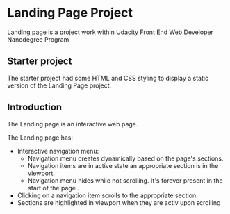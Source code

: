 # Landing Page Project

Landing page is a project work within Udacity Front End Web Developer Nanodegree Program

## Starter project

The starter project had some HTML and CSS styling to display a static version of the Landing Page project. 

## Introduction
The Landing page is an interactive web page. 

The Landing page has:
* Interactive navigation menu:
    * Navigation menu creates dynamically based on the page's sections.
    * Navigation items are in active state an appropriate section is in the viewport.
    * Navigation menu hides while not scrolling. It's forever present in the start of the page .
* Clicking on a navigation item scrolls to the appropriate section.
* Sections are highlighted in viewport when they are activ upon scrolling    

